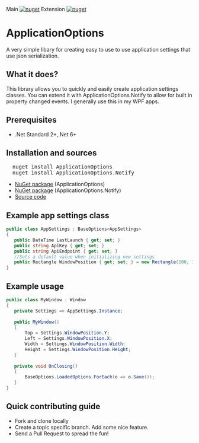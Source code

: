 
Main [![nuget][nuget-badge1]][nuget-url1] Extension [![nuget][nuget-badge2]][nuget-url2]

 [nuget-badge1]: https://img.shields.io/badge/nuget-v1.3.2-blue.svg
 [nuget-url1]: https://www.nuget.org/packages/ApplicationOptions
 [nuget-badge2]: https://img.shields.io/badge/nuget-v1.3.2-blue.svg
 [nuget-url2]: https://www.nuget.org/packages/ApplicationOptions.Notify
 [source-url]: https://github.com/skint007/ApplicationOptions
 # ApplicationOptions
 A very simple libary for creating easy to use to use application settings that use json serialization.

## What it does?

This library allows you to quickly and easily create application settings classes. You can extend it with ApplicationOptions.Notify to allow for built in property changed events.
I generally use this in my WPF apps.

## Prerequisites

 - .Net Standard 2+,.Net 6+

## Installation and sources

<pre>
  nuget install ApplicationOptions
  nuget install ApplicationOptions.Notify
</pre>

 - [NuGet package][nuget-url1] (ApplicationOptions)
 - [NuGet package][nuget-url2] (ApplicationOptions.Notify)
 - [Source code][source-url]

 ## Example app settings class
 
 ```csharp
public class AppSettings : BaseOptions<AppSettings>
{
	public DateTime LastLaunch { get; set; }
	public string ApiKey { get; set; }
	public string ApiEndpoint { get; set; }
	//Sets a default value when initializing new settings
	public Rectangle WindowPosition { get; set; } = new Rectangle(100, 100, 850, 900);
}
 ```
 ## Example usage
 ```csharp
public class MyWindow : Window
{
	private Settings => AppSettings.Instance;
	
	public MyWindow()
	{
		Top = Settings.WindowPosition.Y;
		Left = Settings.WindowPosition.X;
		Width = Settings.WindowPosition.Width;
		Height = Settings.WindowPosition.Height;
	}
	
	private void OnClosing()
	{
		BaseOptions.LoadedOptions.ForEach(o => o.Save());
	}
}
 ```

## Quick contributing guide

 - Fork and clone locally
 - Create a topic specific branch. Add some nice feature.
 - Send a Pull Request to spread the fun!

